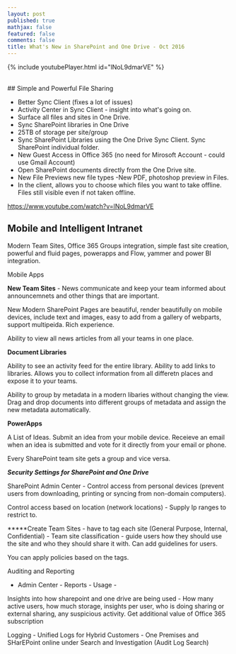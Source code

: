 ```yaml
---
layout: post
published: true
mathjax: false
featured: false
comments: false
title: What's New in SharePoint and One Drive - Oct 2016
---
```

{% include youtubePlayer.html id="lNoL9dmarVE" %}  

<br>
## Simple and Powerful File Sharing

- Better Sync Client (fixes a lot of issues)
- Activity Center in Sync Client - insight into what's going on.
- Surface all files and sites in One Drive.
- Sync SharePoint libraries in One Drive
- 25TB of storage per site/group
- Sync SharePoint Libraries using the One Drive Sync Client. Sync SharePoint individual folder.
- New Guest Access in Office 365 (no need for Mirosoft Account - could use Gmail Account)
- Open SharePoint documents directly from the One Drive site.
- New File Previews new file types -New PDF, photoshop preview in Files.
- In the client, allows you to choose which files you want to take offline. Files still visible even if not taken offline.

https://www.youtube.com/watch?v=lNoL9dmarVE

## Mobile and Intelligent Intranet

Modern Team Sites, Office 365 Groups integration, simple fast site creation, powerful and fluid pages, powerapps and Flow, yammer and power BI integration. 

Mobile Apps

**New Team Sites** - News communicate and keep your team informed about announcemnets and other things that are important.

New Modern SharePoint Pages are beautiful, render beautifully on mobile devices, include text and images, easy to add from a gallery of webparts, support multipeida. Rich experience. 

Ability to view all news articles from all your teams in one place.

**Document Libraries**

Ability to see an activity feed for the entire library. Ability to add links to libraries. Allows you to collect information from all differetn places and expose it to your teams.

Ability to group by metadata in a modern libaries without changing the view. Drag and drop documents into different groups of metadata and assign the new metadata automatically.


**PowerApps**

A List of Ideas. Submit an idea from your mobile device. Receieve an email when an idea is submitted and vote for it directly from your email or phone.

Every SharePoint team site gets a group and vice versa.


***Security Settings for SharePoint and One Drive***

SharePoint Admin Center -
Control access from personal devices (prevent users from downloading, printing or syncing from non-domain computers).

Control access based on location (network locations) - Supply Ip ranges to restrict to.

*****Create Team Sites - have to tag each site (General Purpose, Internal, Confidential) - Team site classification - guide users how they should use the site and who they should share it with. Can add guidelines for users.

You can apply policies based on the tags.


Auditing and Reporting

- Admin Center - Reports - Usage -

Insights into how sharepoint and one drive are being used - How many active users, how much storage, insights per user, who is doing sharing or external sharing, any suspicious activity. Get additional value of Office 365 subscription

Logging - Unified Logs for Hybrid Customers - One Premises and SHarEPoint online under Search and Investigation (Audit Log Search)


